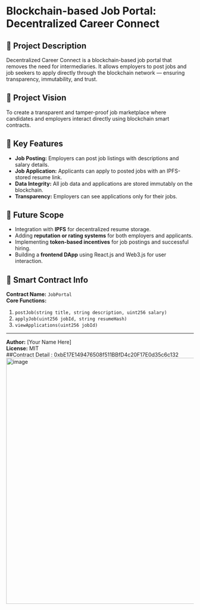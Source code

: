 # Blockchain-based Job Portal: Decentralized Career Connect

## 🧩 Project Description
Decentralized Career Connect is a blockchain-based job portal that removes the need for intermediaries. It allows employers to post jobs and job seekers to apply directly through the blockchain network — ensuring transparency, immutability, and trust.

## 🎯 Project Vision
To create a transparent and tamper-proof job marketplace where candidates and employers interact directly using blockchain smart contracts.

## 🌟 Key Features
- **Job Posting:** Employers can post job listings with descriptions and salary details.
- **Job Application:** Applicants can apply to posted jobs with an IPFS-stored resume link.
- **Data Integrity:** All job data and applications are stored immutably on the blockchain.
- **Transparency:** Employers can see applications only for their jobs.

## 🚀 Future Scope
- Integration with **IPFS** for decentralized resume storage.
- Adding **reputation or rating systems** for both employers and applicants.
- Implementing **token-based incentives** for job postings and successful hiring.
- Building a **frontend DApp** using React.js and Web3.js for user interaction.

## 🧱 Smart Contract Info
**Contract Name:** `JobPortal`  
**Core Functions:**
1. `postJob(string title, string description, uint256 salary)`  
2. `applyJob(uint256 jobId, string resumeHash)`  
3. `viewApplications(uint256 jobId)`  

---

**Author:** [Your Name Here]  
**License:** MIT  
##Contract Detail : 0xbE17E149476508f511BBfD4c20F17E0d35c6c132
<img width="1345" height="659" alt="image" src="https://github.com/user-attachments/assets/b43aa77d-6232-4430-8290-121115b3f643" />
